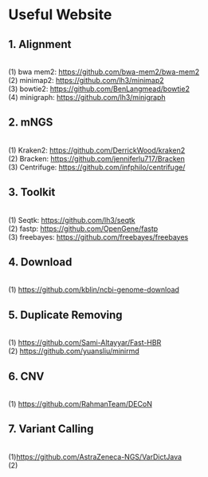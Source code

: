 # Useful Website
## 1. Alignment
</br>(1) bwa mem2: https://github.com/bwa-mem2/bwa-mem2
</br>(2) minimap2: https://github.com/lh3/minimap2
</br>(3) bowtie2: https://github.com/BenLangmead/bowtie2
</br>(4) minigraph: https://github.com/lh3/minigraph
## 2. mNGS
</br>(1) Kraken2: https://github.com/DerrickWood/kraken2
</br>(2) Bracken: https://github.com/jenniferlu717/Bracken
</br>(3) Centrifuge: https://github.com/infphilo/centrifuge/
## 3. Toolkit
</br>(1) Seqtk: https://github.com/lh3/seqtk
</br>(2) fastp: https://github.com/OpenGene/fastp
</br>(3) freebayes: https://github.com/freebayes/freebayes
## 4. Download
</br>(1) https://github.com/kblin/ncbi-genome-download
## 5. Duplicate Removing
</br>(1) https://github.com/Sami-Altayyar/Fast-HBR
</br>(2) https://github.com/yuansliu/minirmd
## 6. CNV
</br>(1) https://github.com/RahmanTeam/DECoN
## 7. Variant Calling
</br>(1)https://github.com/AstraZeneca-NGS/VarDictJava
</br>(2)

